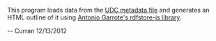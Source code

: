 This program loads data from the [UDC metadata file](http://universaldatacube.org/0.3/data/udc.ttl)
and generates an HTML outline of it using [Antonio Garrote's rdfstore-js library](https://github.com/antoniogarrote/rdfstore-js).

-- Curran 12/13/2012
